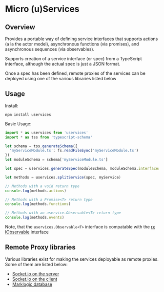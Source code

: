 Micro (u)Services
==

Overview
--

Provides a portable way of defining service interfaces that supports actions (a la the actor model), asynchronous functions (via promises), and asynchronous sequences (via observables).

Supports creation of a service interface (or spec) from a TypeScript interface, although the actual spec is just a JSON format.

Once a spec has been defined, remote proxies of the services can be deployed using one of the various libraries listed below

Usage
--

Install:
```
npm install uservices
```

Basic Usage:

```TypeScript
import * as uservices from 'uservices'
import * as tss from 'typescript-schema'

let schema = tss.generateSchema({
  'myServiceModule.ts': fs.readFileSync('myServiceModule.ts')
})
let moduleSchema = schema['myServiceModule.ts']

let spec = uservices.generateSpec(moduleSchema, moduleSchema.interfaces['MyServiceInterface'])

let methods = uservices.splitService(spec, myService)

// Methods with a void return type
console.log(methods.actions)

// Methods with a Promise<T> return type
console.log(methods.functions)

// Methods with an uservice.Observable<T> return type
console.log(methods.events)

```

Note, that the ```uservices.Observable<T>``` interface is compatable with the [rx IObservable](https://github.com/Reactive-Extensions/RxJS/blob/master/doc/api/core/observable.md) interface

Remote Proxy libraries
--

Various libraries exist for making the services deployable as remote proxies. Some of them are listed below:

 - [Socket.io on the server](www.github.com/christyharagan/uservice-socket.io-server)
 - [Socket.io on the client](www.github.com/christyharagan/uservice-socket.io-server)
 - [Marklogic database](www.github.com/christyharagan/uservice-marklogic)
